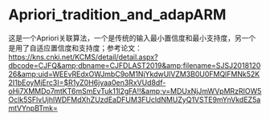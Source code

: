 # Apriori_tradition_and_adapARM
这是一个Apriori关联算法，一个是传统的输入最小置信度和最小支持度，另一个是用了自适应置信度和支持度；参考论文：https://kns.cnki.net/KCMS/detail/detail.aspx?dbcode=CJFQ&amp;dbname=CJFDLAST2019&amp;filename=SJSJ201812026&amp;uid=WEEvREdxOWJmbC9oM1NjYkdwUlVZM3B0U0FMQlFMNk52K2I1bEoyMjErc3I=$R1yZ0H6jyaa0en3RxVUd8df-oHi7XMMDo7mtKT6mSmEvTuk11l2gFA!!&amp;v=MDUxNjJmWVpMRzRIOW5Oclk5SFlvUjhlWDFMdXhZUzdEaDFUM3FUcldNMUZyQ1VSTE9mYnVkdEZ5amtVYnpBTmk=
